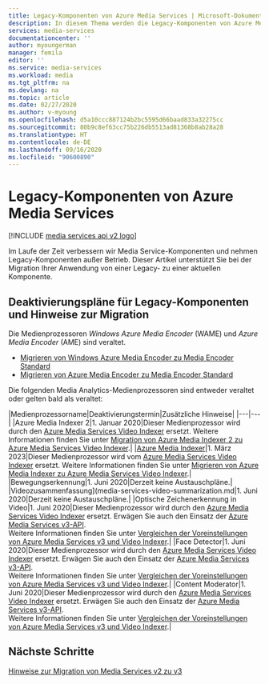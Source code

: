 ```yaml
---
title: Legacy-Komponenten von Azure Media Services | Microsoft-Dokumentation
description: In diesem Thema werden die Legacy-Komponenten von Azure Media Services behandelt.
services: media-services
documentationcenter: ''
author: myoungerman
manager: femila
editor: ''
ms.service: media-services
ms.workload: media
ms.tgt_pltfrm: na
ms.devlang: na
ms.topic: article
ms.date: 02/27/2020
ms.author: v-myoung
ms.openlocfilehash: d5a10ccc887124b2bc5595d66baad833a32275cc
ms.sourcegitcommit: 80b9c8ef63cc75b226db5513ad81368b8ab28a28
ms.translationtype: HT
ms.contentlocale: de-DE
ms.lasthandoff: 09/16/2020
ms.locfileid: "90600890"
---
```

# <a name="azure-media-services-legacy-components"></a>Legacy-Komponenten von Azure Media Services

[!INCLUDE [media services api v2 logo](./includes/v2-hr.md)]

Im Laufe der Zeit verbessern wir Media Service-Komponenten und nehmen Legacy-Komponenten außer Betrieb. Dieser Artikel unterstützt Sie bei der Migration Ihrer Anwendung von einer Legacy- zu einer aktuellen Komponente.
 
## <a name="retirement-plans-of-legacy-components-and-migration-guidance"></a>Deaktivierungspläne für Legacy-Komponenten und Hinweise zur Migration

Die Medienprozessoren *Windows Azure Media Encoder* (WAME) und *Azure Media Encoder* (AME) sind veraltet.

* [Migrieren von Windows Azure Media Encoder zu Media Encoder Standard](migrate-windows-azure-media-encoder.md)
* [Migrieren von Azure Media Encoder zu Media Encoder Standard](migrate-azure-media-encoder.md)

Die folgenden Media Analytics-Medienprozessoren sind entweder veraltet oder gelten bald als veraltet:  
 
|Medienprozessorname|Deaktivierungstermin|Zusätzliche Hinweise|
|---|---|
|Azure Media Indexer 2|1\. Januar 2020|Dieser Medienprozessor wird durch den [Azure Media Services Video Indexer](../video-indexer/index.yml) ersetzt. Weitere Informationen finden Sie unter [Migration von Azure Media Indexer 2 zu Azure Media Services Video Indexer](migrate-indexer-v1-v2.md).|
|[Azure Media Indexer](media-services-index-content.md)|1\. März 2023|Dieser Medienprozessor wird vom [Azure Media Services Video Indexer](../video-indexer/index.yml) ersetzt. Weitere Informationen finden Sie unter [Migrieren von Azure Media Indexer zu Azure Media Services Video Indexer](migrate-indexer-v1-v2.md).|
|Bewegungserkennung|1\. Juni 2020|Derzeit keine Austauschpläne.|
|Videozusammenfassung](media-services-video-summarization.md|1\. Juni 2020|Derzeit keine Austauschpläne.|
|Optische Zeichenerkennung in Video|1\. Juni 2020|Dieser Medienprozessor wird durch den [Azure Media Services Video Indexer](../video-indexer/index.yml) ersetzt. Erwägen Sie auch den Einsatz der [Azure Media Services v3-API](../latest/analyzing-video-audio-files-concept.md). <br/>Weitere Informationen finden Sie unter [Vergleichen der Voreinstellungen von Azure Media Services v3 und Video Indexer](../video-indexer/compare-video-indexer-with-media-services-presets.md).|
|Face Detector|1\. Juni 2020|Dieser Medienprozessor wird durch den [Azure Media Services Video Indexer](../video-indexer/index.yml) ersetzt. Erwägen Sie auch den Einsatz der [Azure Media Services v3-API](../latest/analyzing-video-audio-files-concept.md). <br/>Weitere Informationen finden Sie unter [Vergleichen der Voreinstellungen von Azure Media Services v3 und Video Indexer](../video-indexer/compare-video-indexer-with-media-services-presets.md).|
|Content Moderator|1\. Juni 2020|Dieser Medienprozessor wird durch den [Azure Media Services Video Indexer](../video-indexer/index.yml) ersetzt. Erwägen Sie auch den Einsatz der [Azure Media Services v3-API](../latest/analyzing-video-audio-files-concept.md). <br/>Weitere Informationen finden Sie unter [Vergleichen der Voreinstellungen von Azure Media Services v3 und Video Indexer](../video-indexer/compare-video-indexer-with-media-services-presets.md).|

## <a name="next-steps"></a>Nächste Schritte

[Hinweise zur Migration von Media Services v2 zu v3](../latest/migrate-from-v2-to-v3.md)
